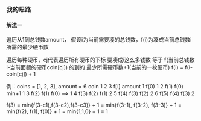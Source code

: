 ### 我的思路
####    解法一
遍历从1到总钱数amount，
假设i为当前需要凑的总钱数，f(i)为凑成当前总钱数i所需的最少硬币数

遍历每种硬币，cj代表遍历所有硬币的下标
要凑成i这么多钱数 等于 f(当前总钱数i-当前面额的硬币coin[cj]) 的到的 最少所需硬币数+1(当前的一枚硬币)
f(i) = f(i-coin[cj]) + 1

例：coins = [1, 2, 3], amount = 6
           coin 1       2       3             f[i]
amount 1       f(0)                            1
       2       f(1)    f(0)            min+1   1
       3       f(2)    f(1)    f(0)     ==>    1
       4       f(3)    f(2)    f(1)            2
       5       f(4)    f(3)    f(2)            2
       6       f(5)    f(4)    f(3)            2
       
f(3) = min{f(3-c1),f(3-c2),f(3-c3)} + 1
     = min{f(3-1), f(3-2), f(3-3)} + 1
     = min{f(2), f(1), f(0)} + 1
     = min{1,1,0} + 1
     = 1
